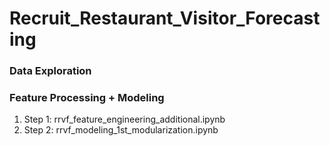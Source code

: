 # Recruit_Restaurant_Visitor_Forecasting

### Data Exploration


### Feature Processing + Modeling

1. Step 1: rrvf_feature_engineering_additional.ipynb
2. Step 2: rrvf_modeling_1st_modularization.ipynb

